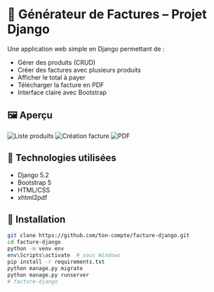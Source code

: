 # 💼 Générateur de Factures – Projet Django

Une application web simple en Django permettant de :
- Gérer des produits (CRUD)
- Créer des factures avec plusieurs produits
- Afficher le total à payer
- Télécharger la facture en PDF
- Interface claire avec Bootstrap

## 🖼️ Aperçu

![Liste produits](./captures/liste_produits.png)
![Création facture](./captures/creer_facture.png)
![PDF](./captures/pdf_facture.png)

## 🚀 Technologies utilisées

- Django 5.2
- Bootstrap 5
- HTML/CSS
- xhtml2pdf

## 🔧 Installation

```bash
git clone https://github.com/ton-compte/facture-django.git
cd facture-django
python -m venv env
env\Scripts\activate  # sous Windows
pip install -r requirements.txt
python manage.py migrate
python manage.py runserver
#   f a c t u r e - d j a n g o  
 